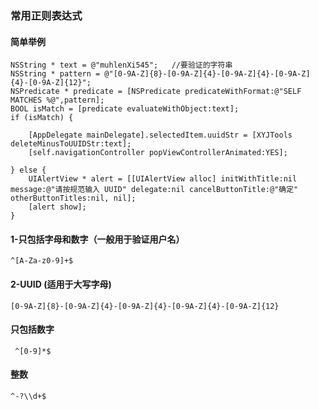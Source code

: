 ### 常用正则表达式

#### 简单举例

```objc
NSString * text = @"muhlenXi545";   //要验证的字符串
NSString * pattern = @"[0-9A-Z]{8}-[0-9A-Z]{4}-[0-9A-Z]{4}-[0-9A-Z]{4}-[0-9A-Z]{12}";
NSPredicate * predicate = [NSPredicate predicateWithFormat:@"SELF MATCHES %@",pattern];
BOOL isMatch = [predicate evaluateWithObject:text];
if (isMatch) {
    
    [AppDelegate mainDelegate].selectedItem.uuidStr = [XYJTools deleteMinusToUUIDStr:text];
    [self.navigationController popViewControllerAnimated:YES];
    
} else {
    UIAlertView * alert = [[UIAlertView alloc] initWithTitle:nil message:@"请按规范输入 UUID" delegate:nil cancelButtonTitle:@"确定" otherButtonTitles:nil, nil];
    [alert show];
}

```

####  1-只包括字母和数字（一般用于验证用户名）
	
	^[A-Za-z0-9]+$
	   
####  2-UUID (适用于大写字母)	   
	 
    [0-9A-Z]{8}-[0-9A-Z]{4}-[0-9A-Z]{4}-[0-9A-Z]{4}-[0-9A-Z]{12}  
		
####  只包括数字
	
	 ^[0-9]*$
		
####  整数

    ^-?\\d+$

